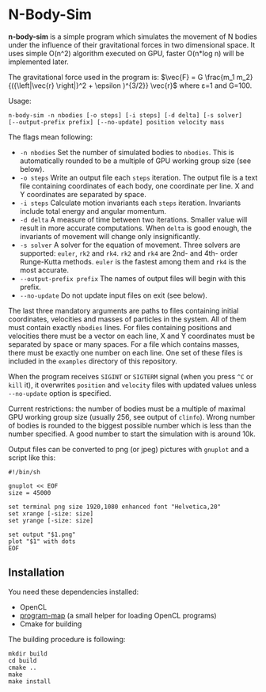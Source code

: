 N-Body-Sim
=========

**n-body-sim** is a simple program which simulates the movement of N
bodies under the influence of their gravitational forces in two
dimensional space. It uses simple O(n^2) algorithm executed on GPU,
faster O(n*log n) will be implemented later.

The gravitational force used in the program is:
$\vec{F} = G \frac{m_1 m_2}{({\left|\vec{r} \right|}^2 + \epsilon )^{3/2}} \vec{r}$
where ε=1 and G=100.

Usage:
```
n-body-sim -n nbodies [-o steps] [-i steps] [-d delta] [-s solver]
[--output-prefix prefix] [--no-update] position velocity mass
```

The flags mean following:
* `-n nbodies` Set the number of simulated bodies to `nbodies`. This
  is automatically rounded to be a multiple of GPU working group size
  (see below).
* `-o steps` Write an output file each `steps` iteration. The output
  file is a text file containing coordinates of each body, one
  coordinate per line. X and Y coordinates are separated by space.
* `-i steps` Calculate motion invariants each `steps`
  iteration. Invariants include total energy and angular momentum.
* `-d delta` A measure of time between two iterations. Smaller value
  will result in more accurate computations. When `delta` is good
  enough, the invariants of movement will change only insignificantly.
* `-s solver` A solver for the equation of movement. Three solvers are
  supported: `euler`, `rk2` and `rk4`. `rk2` and `rk4` are 2nd- and
  4th- order Runge-Kutta methods. `euler` is the fastest among them
  and `rk4` is the most accurate.
* `--output-prefix prefix` The names of output files will begin with
  this prefix.
* `--no-update` Do not update input files on exit (see below).

The last three mandatory arguments are paths to files containing
initial coordinates, velocities and masses of particles in the
system. All of them must contain exactly `nbodies` lines. For files
containing positions and velocities there must be a vector on each
line, X and Y coordinates must be separated by space or many spaces.
For a file which contains masses, there must be exactly one number on
each line. One set of these files is included in the `examples`
directory of this repository.

When the program receives `SIGINT` or `SIGTERM` signal (when you press
`^C` or `kill` it), it overwrites `position` and `velocity` files with
updated values unless `--no-update` option is specified.

Current restrictions: the number of bodies must be a multiple of
maximal GPU working group size (usually 256, see output of
`clinfo`). Wrong number of bodies is rounded to the biggest possible
number which is less than the number specified. A good number to start
the simulation with is around 10k.

Output files can be converted to png (or jpeg) pictures with `gnuplot`
and a script like this:

```
#!/bin/sh

gnuplot << EOF
size = 45000

set terminal png size 1920,1080 enhanced font "Helvetica,20"
set xrange [-size: size]
set yrange [-size: size]

set output "$1.png"
plot "$1" with dots
EOF
```

Installation
-----------
You need these dependencies installed:
*  OpenCL
*  [program-map](https://github.com/shamazmazum/program-map) (a small helper for loading OpenCL programs)
* Cmake for building

The building procedure is following:
```
mkdir build
cd build
cmake ..
make
make install
```
